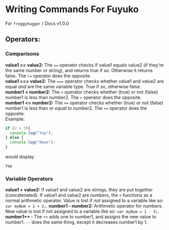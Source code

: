 # Writing Commands For Fuyuko
For `froggyhugger` / Docs v1.0.0
## Operators:
### Comparisons
__value1 == value2:__ The `==` operator checks if value1 equals value2 (if they're the same number or string), and returns true if so. Otherwise it returns false. The `!=` operator does the opposite.  
__value1 === value2:__ The `===` operator checks whether value1 and value2 are equal *and* are the same variable type. True if so, otherwise false.  
__number1 < number2:__ The `<` operator checks whether (true) or not (false) number1 is less than number2.  The `>` operator does the opposite.  
__number1 <= number2:__ The `<=` operator checks whether (true) or not (false) number1 is less than *or equal to* number2. The `>=` operator does the opposite.  
Example:
```javascript
if (2 > 3){
  console.log("Yep");
} else {
  console.log("Nope");
}
```
would display
```
Yep
```
### Variable Operators
__value1 + value2:__ If value1 and value2 are strings, they are put together (concatenated). If value1 and value2 are numbers, the `+` functions as a normal arithmetic operator. Value is lost if not assigned to a variable like so: `var myNum = 1 + 2;`. 
__number1 - number2:__ Arithmetic operator for numbers. New value is lost if not assigned to a variable like so: `var myNum = 1 - 3;`. 
__number1++ :__ The `++` adds one to number1, and assigns the new value to number1. `--` does the same thing, except it decreases number1 by 1.
